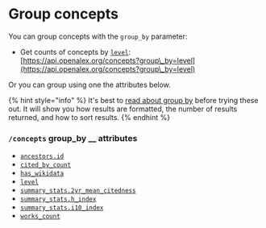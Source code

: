 # Group concepts

You can group concepts with the `group_by` parameter:

* Get counts of concepts by [`level`](concept-object.md#level):\
  [https://api.openalex.org/concepts?group\_by=level](https://api.openalex.org/concepts?group\_by=level)

Or you can group using one the attributes below.

{% hint style="info" %}
It's best to [read about group by](../../the-api/get-groups-of-entities.md) before trying these out. It will show you how results are formatted, the number of results returned, and how to sort results.
{% endhint %}

### `/concepts` group\_by \_\_ attributes

* [`ancestors.id`](concept-object.md#ancestors)
* [`cited_by_count`](concept-object.md#cited\_by\_count)
* [`has_wikidata`](filter-concepts.md#has\_wikidata)
* [`level`](concept-object.md#level)
* [`summary_stats.2yr_mean_citedness`](concept-object.md#summary\_stats)
* [`summary_stats.h_index`](concept-object.md#summary\_stats)
* [`summary_stats.i10_index`](concept-object.md#summary\_stats)
* [`works_count`](concept-object.md#works\_count)
